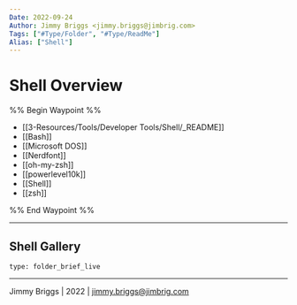 ```yaml
---
Date: 2022-09-24
Author: Jimmy Briggs <jimmy.briggs@jimbrig.com>
Tags: ["#Type/Folder", "#Type/ReadMe"]
Alias: ["Shell"]
---
```


# Shell Overview

%% Begin Waypoint %%
- [[3-Resources/Tools/Developer Tools/Shell/_README]]
- [[Bash]]
- [[Microsoft DOS]]
- [[Nerdfont]]
- [[oh-my-zsh]]
- [[powerlevel10k]]
- [[Shell]]
- [[zsh]]

%% End Waypoint %%

***

## Shell Gallery

 
```ccard
type: folder_brief_live
```
 

***

Jimmy Briggs | 2022 | <jimmy.briggs@jimbrig.com>



